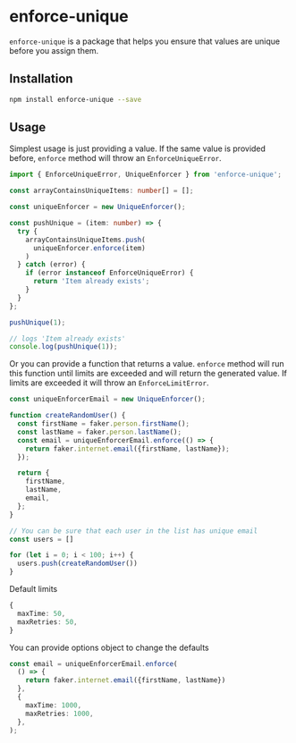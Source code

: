 # enforce-unique

`enforce-unique` is a package that helps you ensure that values are unique before you assign them.

## Installation

```sh
npm install enforce-unique --save
```

## Usage

Simplest usage is just providing a value. If the same value is provided before, `enforce` method will throw an `EnforceUniqueError`.

```ts
import { EnforceUniqueError, UniqueEnforcer } from 'enforce-unique';

const arrayContainsUniqueItems: number[] = [];

const uniqueEnforcer = new UniqueEnforcer();

const pushUnique = (item: number) => {
  try {
    arrayContainsUniqueItems.push(
      uniqueEnforcer.enforce(item)
    )
  } catch (error) {
    if (error instanceof EnforceUniqueError) {
      return 'Item already exists';
    }
  }
};

pushUnique(1);

// logs 'Item already exists'
console.log(pushUnique(1));
```

Or you can provide a function that returns a value. `enforce` method will run this function until limits are exceeded
and will return the generated value. If limits are exceeded it will throw an `EnforceLimitError`.

```ts
const uniqueEnforcerEmail = new UniqueEnforcer();

function createRandomUser() {
  const firstName = faker.person.firstName();
  const lastName = faker.person.lastName();
  const email = uniqueEnforcerEmail.enforce(() => {
    return faker.internet.email({firstName, lastName});
  });

  return {
    firstName,
    lastName,
    email,
  };
}

// You can be sure that each user in the list has unique email
const users = []

for (let i = 0; i < 100; i++) {
  users.push(createRandomUser())
}
```

Default limits

```ts
{
  maxTime: 50,
  maxRetries: 50,
}
```

You can provide options object to change the defaults

```ts
const email = uniqueEnforcerEmail.enforce(
  () => {
    return faker.internet.email({firstName, lastName})
  },
  {
    maxTime: 1000,
    maxRetries: 1000,
  },
);
```
